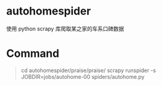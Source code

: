 # autohomespider
使用 python scrapy 库爬取某之家的车系口碑数据

# Command
> cd autohomespider/praise/praise/
> scrapy runspider -s JOBDIR=jobs/autohome-00 spiders/autohome.py

